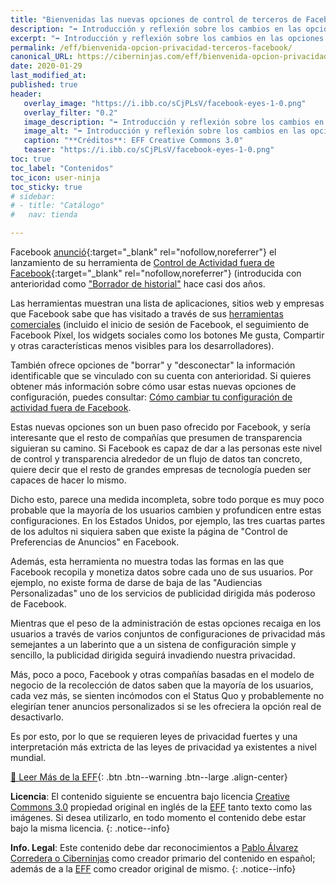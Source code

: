 ```yaml
---
title: "Bienvenidas las nuevas opciones de control de terceros de Facebook, pero insuficientes"
description: "➡ Introducción y reflexión sobre los cambios en las opciones de control de terceros de Facebook."
excerpt: "➡ Introducción y reflexión sobre los cambios en las opciones de control de terceros de Facebook."
permalink: /eff/bienvenida-opcion-privacidad-terceros-facebook/
canonical_URL: https://ciberninjas.com/eff/bienvenida-opcion-privacidad-terceros-facebook/
date: 2020-01-29
last_modified_at:
published: true
header:
   overlay_image: "https://i.ibb.co/sCjPLsV/facebook-eyes-1-0.png"
   overlay_filter: "0.2"
   image_description: "➡ Introducción y reflexión sobre los cambios en las opciones de control de terceros de Facebook \ Visto en Ciberninjas"
   image_alt: "➡ Introducción y reflexión sobre los cambios en las opciones de control de terceros de Facebook \ Visto en Ciberninjas"
   caption: "**Créditos**: EFF Creative Commons 3.0"
   teaser: "https://i.ibb.co/sCjPLsV/facebook-eyes-1-0.png"
toc: true
toc_label: "Contenidos"
toc_icon: user-ninja
toc_sticky: true
# sidebar:
# - title: "Catálogo"
#   nav: tienda

---
```


Facebook [anunció](https://about.fb.com/news/2019/08/off-facebook-activity/){:target="_blank" rel="nofollow,noreferrer"} el lanzamiento de su herramienta de [Control de Actividad fuera de Facebook](https://www.facebook.com/off_facebook_activity/){:target="_blank" rel="nofollow,noreferrer"} (introducida con anterioridad como ["Borrador de historial"](https://www.facebook.com/zuck/posts/10104899855107881) hace casi dos años.

Las herramientas muestran una lista de aplicaciones, sitios web y empresas que Facebook sabe que has visitado a través de sus [herramientas comerciales](https://www.facebook.com/help/331509497253087?helpref=faq_content) (incluido el inicio de sesión de Facebook, el seguimiento de Facebook Píxel, los widgets sociales como los botones Me gusta, Compartir y otras características menos visibles para los desarrolladores).

También ofrece opciones de "borrar" y "desconectar" la información identificable que se vinculado con su cuenta con anterioridad. Si quieres obtener más información sobre cómo usar estas nuevas opciones de configuración, puedes consultar: [Cómo cambiar tu configuración de actividad fuera de Facebook](/eff/como-configurar-actividad-fuera-facebook/).

Estas nuevas opciones son un buen paso ofrecido por Facebook, y sería interesante que el resto de compañías que presumen de transparencia siguieran su camino. Si Facebook es capaz de dar a las personas este nivel de control y transparencia alrededor de un flujo de datos tan concreto, quiere decir que el resto de grandes empresas de tecnología pueden ser capaces de hacer lo mismo.

Dicho esto, parece una medida incompleta, sobre todo porque es muy poco probable que la mayoría de los usuarios cambien y profundicen entre estas configuraciones. En los Estados Unidos, por ejemplo, las tres cuartas partes de los adultos ni siquiera saben que existe la página de "Control de Preferencias de Anuncios" en Facebook.

Además, esta herramienta no muestra todas las formas en las que Facebook recopila y monetiza datos sobre cada uno de sus usuarios. Por ejemplo, no existe forma de darse de baja de las "Audiencias Personalizadas" uno de los servicios de publicidad dirigida más poderoso de Facebook.

Mientras que el peso de la administración de estas opciones recaiga en los usuarios a través de varios conjuntos de configuraciones de privacidad más semejantes a un laberinto que a un sistena de configuración simple y sencillo, la publicidad dirigida seguirá invadiendo nuestra privacidad.

Más, poco a poco, Facebook y otras compañías basadas en el modelo de negocio de la recolección de datos saben que la mayoría de los usuarios, cada vez más, se sienten incómodos con el Status Quo y probablemente no elegirían tener anuncios personalizados si se les ofreciera la opción real de desactivarlo.

Es por esto, por lo que se requieren leyes de privacidad fuertes y una interpretación más extricta de las leyes de privacidad ya existentes a nivel mundial.

[📢 Leer Más de la EFF](/eff/){: .btn .btn--warning .btn--large .align-center}

**Licencia**: El contenido siguiente se encuentra bajo licencia [Creative Commons 3.0](https://creativecommons.org/licenses/by-sa/3.0/deed.es) propiedad original en inglés de la [EFF](https://kutt.it/eff) tanto texto como las imágenes. Si desea utilizarlo, en todo momento el contenido debe estar bajo la misma licencia.
{: .notice--info}

**Info. Legal**: Este contenido debe dar reconocimientos a [Pablo Álvarez Corredera o Ciberninjas](https://kutt.it/ciberninjas) como creador primario del contenido en español; además de a la [EFF](https://kutt.it/eff) como creador original de mismo.
{: .notice--info}

